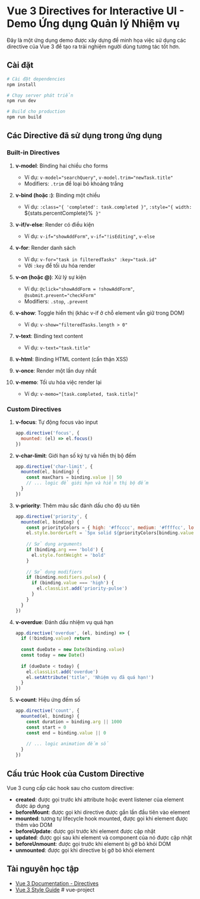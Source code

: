 # Vue 3 Directives for Interactive UI - Demo Ứng dụng Quản lý Nhiệm vụ

Đây là một ứng dụng demo được xây dựng để minh họa việc sử dụng các directive của Vue 3 để tạo ra trải nghiệm người dùng tương tác tốt hơn.

## Cài đặt

```bash
# Cài đặt dependencies
npm install

# Chạy server phát triển
npm run dev

# Build cho production
npm run build
```

## Các Directive đã sử dụng trong ứng dụng

### Built-in Directives

1. **v-model**: Binding hai chiều cho forms
   - Ví dụ: `v-model="searchQuery"`, `v-model.trim="newTask.title"`
   - Modifiers: `.trim` để loại bỏ khoảng trắng

2. **v-bind (hoặc :)**: Binding một chiều
   - Ví dụ: `:class="{ 'completed': task.completed }"`, `:style="{ width: `${stats.percentComplete}%` }"`

3. **v-if/v-else**: Render có điều kiện
   - Ví dụ: `v-if="showAddForm"`, `v-if="!isEditing"`, `v-else`

4. **v-for**: Render danh sách
   - Ví dụ: `v-for="task in filteredTasks" :key="task.id"`
   - Với `:key` để tối ưu hóa render

5. **v-on (hoặc @)**: Xử lý sự kiện
   - Ví dụ: `@click="showAddForm = !showAddForm"`, `@submit.prevent="checkForm"`
   - Modifiers: `.stop`, `.prevent`

6. **v-show**: Toggle hiển thị (khác v-if ở chỗ element vẫn giữ trong DOM)
   - Ví dụ: `v-show="filteredTasks.length > 0"`

7. **v-text**: Binding text content
   - Ví dụ: `v-text="task.title"`

8. **v-html**: Binding HTML content (cẩn thận XSS)

9. **v-once**: Render một lần duy nhất

10. **v-memo**: Tối ưu hóa việc render lại
    - Ví dụ: `v-memo="[task.completed, task.title]"`

### Custom Directives

1. **v-focus**: Tự động focus vào input
   ```javascript
   app.directive('focus', {
     mounted: (el) => el.focus()
   })
   ```

2. **v-char-limit**: Giới hạn số ký tự và hiển thị bộ đếm
   ```javascript
   app.directive('char-limit', {
     mounted(el, binding) {
       const maxChars = binding.value || 50
       // ... logic để giới hạn và hiển thị bộ đếm
     }
   })
   ```

3. **v-priority**: Thêm màu sắc đánh dấu cho độ ưu tiên
   ```javascript
   app.directive('priority', {
     mounted(el, binding) {
       const priorityColors = { high: '#ffcccc', medium: '#ffffcc', low: '#ccffcc' }
       el.style.borderLeft = `5px solid ${priorityColors[binding.value] || '#ccc'}`
       
       // Sử dụng arguments
       if (binding.arg === 'bold') {
         el.style.fontWeight = 'bold'
       }
       
       // Sử dụng modifiers
       if (binding.modifiers.pulse) {
         if (binding.value === 'high') {
           el.classList.add('priority-pulse')
         }
       }
     }
   })
   ```

4. **v-overdue**: Đánh dấu nhiệm vụ quá hạn
   ```javascript
   app.directive('overdue', (el, binding) => {
     if (!binding.value) return
     
     const dueDate = new Date(binding.value)
     const today = new Date()
     
     if (dueDate < today) {
       el.classList.add('overdue')
       el.setAttribute('title', 'Nhiệm vụ đã quá hạn!')
     }
   })
   ```

5. **v-count**: Hiệu ứng đếm số
   ```javascript
   app.directive('count', {
     mounted(el, binding) {
       const duration = binding.arg || 1000
       const start = 0
       const end = binding.value || 0
       
       // ... logic animation đếm số
     }
   })
   ```

## Cấu trúc Hook của Custom Directive

Vue 3 cung cấp các hook sau cho custom directive:

- **created**: được gọi trước khi attribute hoặc event listener của element được áp dụng
- **beforeMount**: được gọi khi directive được gắn lần đầu tiên vào element
- **mounted**: tương tự lifecycle hook mounted, được gọi khi element được thêm vào DOM
- **beforeUpdate**: được gọi trước khi element được cập nhật
- **updated**: được gọi sau khi element và component của nó được cập nhật
- **beforeUnmount**: được gọi trước khi element bị gỡ bỏ khỏi DOM
- **unmounted**: được gọi khi directive bị gỡ bỏ khỏi element

## Tài nguyên học tập

- [Vue 3 Documentation - Directives](https://vuejs.org/guide/reusability/custom-directives.html)
- [Vue 3 Style Guide](https://vuejs.org/style-guide/)
#   v u e - p r o j e c t  
 